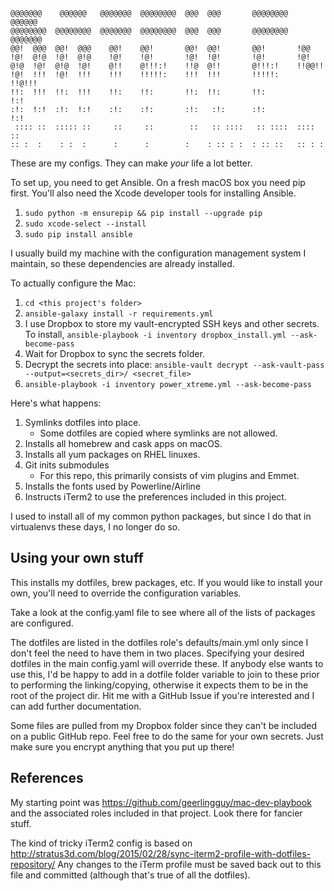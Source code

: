 ```
@@@@@@@    @@@@@@   @@@@@@@  @@@@@@@@  @@@  @@@       @@@@@@@@   @@@@@@   
@@@@@@@@  @@@@@@@@  @@@@@@@  @@@@@@@@  @@@  @@@       @@@@@@@@  @@@@@@@   
@@!  @@@  @@!  @@@    @@!    @@!       @@!  @@!       @@!       !@@       
!@!  @!@  !@!  @!@    !@!    !@!       !@!  !@!       !@!       !@!       
@!@  !@!  @!@  !@!    @!!    @!!!:!    !!@  @!!       @!!!:!    !!@@!!    
!@!  !!!  !@!  !!!    !!!    !!!!!:    !!!  !!!       !!!!!:     !!@!!!   
!!:  !!!  !!:  !!!    !!:    !!:       !!:  !!:       !!:            !:!  
:!:  !:!  :!:  !:!    :!:    :!:       :!:   :!:      :!:           !:!   
 :::: ::  ::::: ::     ::     ::        ::   :: ::::   :: ::::  :::: ::   
:: :  :    : :  :      :      :        :    : :: : :  : :: ::   :: : :    
```                                                                          

These are my configs. They can make *your* life a lot better.

To set up, you need to get Ansible. On a fresh macOS box you need pip first. You'll also need the Xcode developer tools for installing Ansible.
1. `sudo python -m ensurepip && pip install --upgrade pip`
1. `sudo xcode-select --install`
1. `sudo pip install ansible`

I usually build my machine with the configuration management system I maintain, so these dependencies are already installed.

To actually configure the Mac:
1. `cd <this project's folder>`
1. `ansible-galaxy install -r requirements.yml`
1. I use Dropbox to store my vault-encrypted SSH keys and other secrets. To install, `ansible-playbook -i inventory dropbox_install.yml --ask-become-pass`
1. Wait for Dropbox to sync the secrets folder.
1. Decrypt the secrets into place: `ansible-vault decrypt --ask-vault-pass --output=<secrets_dir>/ <secret_file>`
1. `ansible-playbook -i inventory power_xtreme.yml --ask-become-pass`

Here's what happens:
1. Symlinks dotfiles into place.
	- Some dotfiles are copied where symlinks are not allowed.
1. Installs all homebrew and cask apps on macOS.
1. Installs all yum packages on RHEL linuxes.
1. Git inits submodules
	- For this repo, this primarily consists of vim plugins and Emmet.
1. Installs the fonts used by Powerline/Airline
1. Instructs iTerm2 to use the preferences included in this project.

I used to install all of my common python packages, but since I do that in virtualenvs these days, I no longer do so.

## Using your own stuff
This installs my dotfiles, brew packages, etc. If you would like to install your own, you'll need to override the configuration variables.

Take a look at the config.yaml file to see where all of the lists of packages are configured.

The dotfiles are listed in the dotfiles role's defaults/main.yml only since I don't feel the need to have them in two places. Specifying your desired dotfiles in the main config.yaml will override these. If anybody else wants to use this, I'd be happy to add in a dotfile folder variable to join to these prior to performing the linking/copying, otherwise it expects them to be in the root of the project dir. Hit me with a GitHub Issue if you're interested and I can add further documentation.

Some files are pulled from my Dropbox folder since they can't be included on a public GitHub repo. Feel free to do the same for your own secrets. Just make sure you encrypt anything that you put up there!

## References
My starting point was https://github.com/geerlingguy/mac-dev-playbook and the associated roles included in that project. Look there for fancier stuff.

The kind of tricky iTerm2 config is based on http://stratus3d.com/blog/2015/02/28/sync-iterm2-profile-with-dotfiles-repository/
Any changes to the iTerm profile must be saved back out to this file and committed (although that's true of all the dotfiles).
